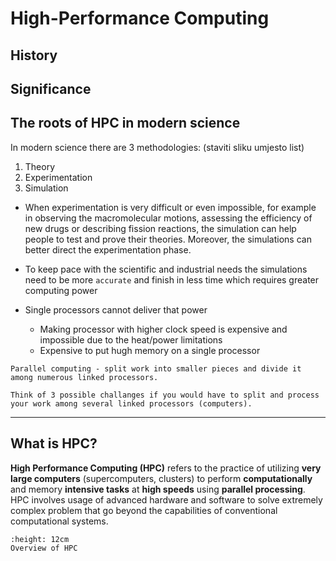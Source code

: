 # High-Performance Computing

## History

## Significance

## The roots of HPC in modern science
In modern science there are 3 methodologies: (staviti sliku umjesto list)
  1. Theory
  2. Experimentation
  3. Simulation

- When experimentation is very difficult or even impossible, for example in observing the macromolecular motions, assessing the efficiency of new drugs or describing fission reactions, the simulation can help people to test and prove their theories. Moreover, the simulations can better direct the experimentation phase.

- To keep pace with the scientific and industrial needs the simulations need to be more `accurate` and finish in less time which requires greater computing power

- Single processors cannot deliver that power
  - Making processor with higher clock speed is expensive and impossible due to the heat/power limitations
  - Expensive to put hugh memory on a single processor

```{callout} Solution
Parallel computing - split work into smaller pieces and divide it among numerous linked processors.
```

```{challenge} Challanges of parallel computing
Think of 3 possible challanges if you would have to split and process your work among several linked processors (computers).
```
---

## What is HPC?

**High Performance Computing (HPC)** refers to the practice of utilizing **very large computers** (supercomputers, clusters) to perform **computationally** and memory **intensive tasks** at **high speeds** using **parallel processing**.
HPC involves usage of advanced hardware and software to solve extremely complex problem that go beyond the capabilities of conventional computational systems.

<!--```{figure} ../img/HPC-map-2.png
:height: 12cm
Overview of HPC
```
-->

```{figure} ../img/HPC-map-3.png
:height: 12cm
Overview of HPC
```

<!--
## Parallel machine
```{figure} ../img/Fully-Connected-Network-Topology-diagram.png
Adapted from [Fully Connected Network Topology Diagram](https://www.conceptdraw.com/How-To-Guide/fully-connected-network-topology)
```
In HPC word, each computer in the network is called `compute node`.

- Definition of HPC + concept map
-->